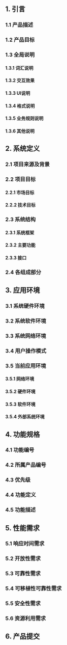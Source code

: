## 1. 引言
### 1.1 产品描述
### 1.2 产品目标
### 1.3 全局说明
#### 1.3.1 词汇说明
#### 1.3.2 交互效果
#### 1.3.3 UI说明
#### 1.3.4 格式说明
#### 1.3.5 业务规则说明
#### 1.3.6 其他说明


## 2. 系统定义
### 2.1 项目来源及背景
### 2.2 项目目标
#### 2.2.1 市场目标 
#### 2.2.2 技术目标
### 2.3 系统结构
#### 2.3.1 系统框架
#### 2.3.2 主要功能
#### 2.3.3 接口
### 2.4 各组成部分


## 3. 应用环境
### 3.1 系统硬件环境
### 3.2 系统软件环境
### 3.3 系统网络环境
### 3.4 用户操作模式
### 3.5 当前应用环境
#### 3.5.1 网络环境
#### 3.5.2 硬件环境
#### 3.5.3 软件环境
#### 3.5.4 外部系统环境


## 4. 功能规格
### 4.1 功能编号
### 4.2 所属产品编号
### 4.3 优先级
### 4.4 功能定义
### 4.5 功能描述


## 5. 性能需求
### 5.1 响应时间需求
### 5.2 开放性需求
### 5.3 可靠性需求
### 5.4 可移植性可靠性需求
### 5.5 安全性需求
### 5.6 资源利用需求


## 6. 产品提交

 
